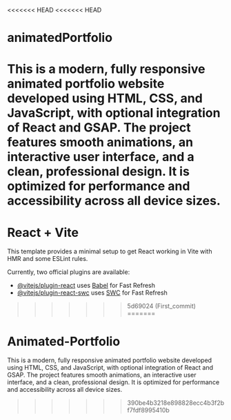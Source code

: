 <<<<<<< HEAD
<<<<<<< HEAD
# animatedPortfolio
This is a modern, fully responsive animated portfolio website developed using HTML, CSS, and JavaScript, with optional integration of React and GSAP. The project features smooth animations, an interactive user interface, and a clean, professional design. It is optimized for performance and accessibility across all device sizes.
=======
# React + Vite

This template provides a minimal setup to get React working in Vite with HMR and some ESLint rules.

Currently, two official plugins are available:

- [@vitejs/plugin-react](https://github.com/vitejs/vite-plugin-react/blob/main/packages/plugin-react/README.md) uses [Babel](https://babeljs.io/) for Fast Refresh
- [@vitejs/plugin-react-swc](https://github.com/vitejs/vite-plugin-react-swc) uses [SWC](https://swc.rs/) for Fast Refresh
>>>>>>> 5d69024 (First_commit)
=======
# Animated-Portfolio
This is a modern, fully responsive animated portfolio website developed using HTML, CSS, and JavaScript, with optional integration of React and GSAP. The project features smooth animations, an interactive user interface, and a clean, professional design. It is optimized for performance and accessibility across all device sizes.
>>>>>>> 390be4b3218e898828ecc4b3f2bf7fdf8995410b
